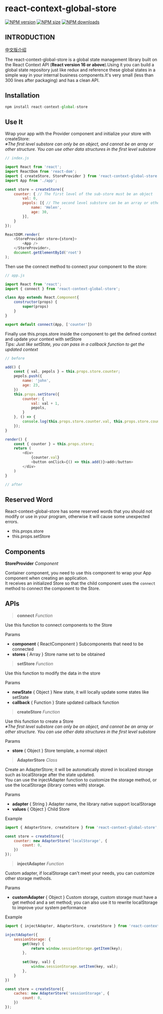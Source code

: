 # react-context-global-store

[![NPM version](https://img.shields.io/npm/v/react-context-global-store.svg)](https://www.npmjs.org/package/react-context-global-store)
[![NPM size](https://img.shields.io/bundlephobia/min/react-context-global-store.svg)](https://www.npmjs.org/package/react-context-global-store)
[![NPM downloads](https://img.shields.io/npm/dt/react-context-global-store.svg)](https://www.npmjs.org/package/react-context-global-store)

## INTRODUCTION

[中文版介绍](https://github.com/eleme/react-context-global-store/blob/master/README.zh-CN.md)  

The react-context-global-store is a global state management library built on the React Context API (**React version 16 or above**).Using it you can build a global state repository just like redux and reference these global states in a simple way in your internal business components.It's very small (less than 300 lines after packaging) and has a clean API.

##  Installation

```js
npm install react-context-global-store
```

## Use It
Wrap your app with the Provider component and initialize your store with createStore:  
*※The first level substore can only be an object, and cannot be an array or other structure. You can use other data structures in the first level substore*

```js
// index.js

import React from 'react';
import ReactDom from 'react-dom';
import { createStore, StoreProvider } from 'react-context-global-store';
import App from './app';

const store = createStore({
    counter: { // The first level of the sub-store must be an object
        val: 0,
        pepols: [{ // The second level substore can be an array or other data structure
            name: 'Helen',
            age: 30,
        }],
    }
});

ReactDOM.render(
    <StoreProvider store={store}>
        <App />
    </StoreProvider>,
    document.getElementById('root')
);
```
Then use the connect method to connect your component to the store:
```js
// app.js

import React from 'react';
import { connect } from 'react-context-global-store';

class App extends React.Component{
    constructor(props) {
        super(props)
    }
}

export default connect(App, ['counter'])
```
Finally use this.props.store inside the component to get the defined context and update your context with setStore  
*Tips: Just like setState, you can pass in a callback function to get the updated context*
```js
// before

add() {
    const { val, pepols } = this.props.store.counter;
    pepols.push({
        name: 'john',
        age: 23,
    })
    this.props.setStore({
        counter: {
            val: val + 1,
            pepols,
        }
    }, () => {
        console.log(this.props.store.counter.val, this.props.store.counter.pepols); // new context
    });
}

render() {
    const { counter } = this.props.store;
    return (
        <div>
            {counter.val}
            <button onClick={() => this.add()}>add</button>
        </div>
    )
}

// after
```

## Reserved Word
React-context-global-store has some reserved words that you should not modify or use in your program, otherwise it will cause some unexpected errors.

- this.props.store
- this.props.setStore


## Components

**StoreProvider** *Component*

Container component, you need to use this component to wrap your App component when creating an application.  
It receives an initialized Store so that the child component uses the `connect` method to connect the component to the Store.

## APIs

>**connect** *Function*

Use this function to connect components to the Store

Params
  + **component** { ReactComponent } Subcomponents that need to be connected
  + **stores** { Array } Store name set to be obtained

>**setStore** *Function*

Use this function to modify the data in the store

Params
  + **newState** { Object } New state, it will locally update some states like setState
  + **callback** { Function } State updated callback function

>**createStore** *Function*

Use this function to create a Store  
*※The first level substore can only be an object, and cannot be an array or other structure. You can use other data structures in the first level substore*

Params
  + **store** { Object } Store template, a normal object

>**AdapterStore** *Class*

Create an AdapterStore; it will be automatically stored in localized storage such as localStorage after the state updated.  
You can use the injectAdapter function to customize the storage method, or use the localStorage (library comes with) storage.

Params
  + **adapter** { String } Adapter name, the library native support localStorage
  + **values** { Object } Child Store

Example
```js
import { AdapterStore, createStore } from 'react-context-global-store';

const store = createStore({
    counter: new AdapterStore('localStorage', {
        count: 0,
    })
});
```

>**injectAdapter** *Function*

Custom adapter, if localStorage can't meet your needs, you can customize other storage methods.

Params
  + **customAdapter** { Object } Custom storage, custom storage must have a get method and a set method; you can also use it to rewrite localStorage to improve your system performance

Example
```js
import { injectAdapter, AdapterStore, createStore } from 'react-context-global-store';

injectAdapter({
    sessionStorage: {
        get(key) {
            return window.sessionStorage.getItem(key);
        },
        
        set(key, val) {
            window.sessionStorage.setItem(key, val);
        },
    }
})

const store = createStore({
    caches: new AdapterStore('sessionStorage', {
        count: 0,
    })
});
```

